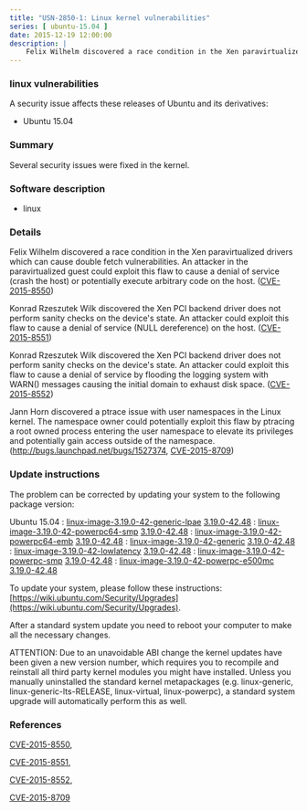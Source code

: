 ```yaml
---
title: "USN-2850-1: Linux kernel vulnerabilities"
series: [ ubuntu-15.04 ]
date: 2015-12-19 12:00:00
description: |
    Felix Wilhelm discovered a race condition in the Xen paravirtualized drivers which can cause double fetch vulnerabilities. An attacker in the paravirtualized guest could exploit this flaw to cause a denial of service (crash the host) or potentially execute arbitrary code on the host. ([CVE-2015-8550](http://people.ubuntu.com/~ubuntu-security/cve/CVE-2015-8550))
--- 
```

 
### linux vulnerabilities

A security issue affects these releases of Ubuntu and its derivatives:

* Ubuntu 15.04

### Summary

Several security issues were fixed in the kernel. 

### Software description

* linux 

### Details

Felix Wilhelm discovered a race condition in the Xen paravirtualized drivers which can cause double fetch vulnerabilities. An attacker in the paravirtualized guest could exploit this flaw to cause a denial of service (crash the host) or potentially execute arbitrary code on the host. ([CVE-2015-8550](http://people.ubuntu.com/~ubuntu-security/cve/CVE-2015-8550))

Konrad Rzeszutek Wilk discovered the Xen PCI backend driver does not perform sanity checks on the device&#39;s state. An attacker could exploit this flaw to cause a denial of service (NULL dereference) on the host. ([CVE-2015-8551](http://people.ubuntu.com/~ubuntu-security/cve/CVE-2015-8551))

Konrad Rzeszutek Wilk discovered the Xen PCI backend driver does not perform sanity checks on the device&#39;s state. An attacker could exploit this flaw to cause a denial of service by flooding the logging system with WARN() messages causing the initial domain to exhaust disk space. ([CVE-2015-8552](http://people.ubuntu.com/~ubuntu-security/cve/CVE-2015-8552))

Jann Horn discovered a ptrace issue with user namespaces in the Linux kernel. The namespace owner could potentially exploit this flaw by ptracing a root owned process entering the user namespace to elevate its privileges and potentially gain access outside of the namespace. (http://bugs.launchpad.net/bugs/1527374, [CVE-2015-8709](http://people.ubuntu.com/~ubuntu-security/cve/CVE-2015-8709)) 

### Update instructions

The problem can be corrected by updating your system to the following package version:

Ubuntu 15.04
 : [linux-image-3.19.0-42-generic-lpae](https://launchpad.net/ubuntu/+source/linux) <span> [3.19.0-42.48](https://launchpad.net/ubuntu/+source/linux/3.19.0-42.48) </span> 
 : [linux-image-3.19.0-42-powerpc64-smp](https://launchpad.net/ubuntu/+source/linux) <span> [3.19.0-42.48](https://launchpad.net/ubuntu/+source/linux/3.19.0-42.48) </span> 
 : [linux-image-3.19.0-42-powerpc64-emb](https://launchpad.net/ubuntu/+source/linux) <span> [3.19.0-42.48](https://launchpad.net/ubuntu/+source/linux/3.19.0-42.48) </span> 
 : [linux-image-3.19.0-42-generic](https://launchpad.net/ubuntu/+source/linux) <span> [3.19.0-42.48](https://launchpad.net/ubuntu/+source/linux/3.19.0-42.48) </span> 
 : [linux-image-3.19.0-42-lowlatency](https://launchpad.net/ubuntu/+source/linux) <span> [3.19.0-42.48](https://launchpad.net/ubuntu/+source/linux/3.19.0-42.48) </span> 
 : [linux-image-3.19.0-42-powerpc-smp](https://launchpad.net/ubuntu/+source/linux) <span> [3.19.0-42.48](https://launchpad.net/ubuntu/+source/linux/3.19.0-42.48) </span> 
 : [linux-image-3.19.0-42-powerpc-e500mc](https://launchpad.net/ubuntu/+source/linux) <span> [3.19.0-42.48](https://launchpad.net/ubuntu/+source/linux/3.19.0-42.48) </span> 

To update your system, please follow these instructions: [https://wiki.ubuntu.com/Security/Upgrades](https://wiki.ubuntu.com/Security/Upgrades).

After a standard system update you need to reboot your computer to make all the necessary changes.

ATTENTION: Due to an unavoidable ABI change the kernel updates have been given a new version number, which requires you to recompile and reinstall all third party kernel modules you might have installed. Unless you manually uninstalled the standard kernel metapackages (e.g. linux-generic, linux-generic-lts-RELEASE, linux-virtual, linux-powerpc), a standard system upgrade will automatically perform this as well. 

### References

 [CVE-2015-8550](http://people.ubuntu.com/~ubuntu-security/cve/CVE-2015-8550), 

 [CVE-2015-8551](http://people.ubuntu.com/~ubuntu-security/cve/CVE-2015-8551), 

 [CVE-2015-8552](http://people.ubuntu.com/~ubuntu-security/cve/CVE-2015-8552), 

 [CVE-2015-8709](http://people.ubuntu.com/~ubuntu-security/cve/CVE-2015-8709)
 
